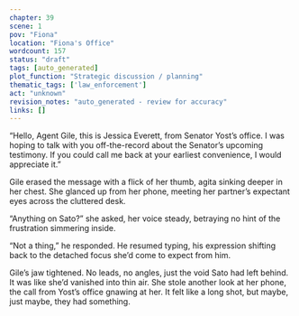 ```yaml
---
chapter: 39
scene: 1
pov: "Fiona"
location: "Fiona's Office"
wordcount: 157
status: "draft"
tags: [auto_generated]
plot_function: "Strategic discussion / planning"
thematic_tags: ['law_enforcement']
act: "unknown"
revision_notes: "auto_generated - review for accuracy"
links: []
---
```


“Hello, Agent Gile, this is Jessica Everett, from Senator Yost’s office. I was hoping to talk with you off-the-record about the Senator’s upcoming testimony. If you could call me back at your earliest convenience, I would appreciate it.” 

Gile erased the message with a flick of her thumb, agita sinking deeper in her chest. She glanced up from her phone, meeting her partner’s expectant eyes across the cluttered desk. 

“Anything on Sato?” she asked, her voice steady, betraying no hint of the frustration simmering inside. 

“Not a thing,” he responded. He resumed typing, his expression shifting back to the detached focus she’d come to expect from him. 

Gile’s jaw tightened. No leads, no angles, just the void Sato had left behind. It was like she’d vanished into thin air. She stole another look at her phone, the call from Yost’s office gnawing at her. It felt like a long shot, but maybe, just maybe, they had something.
